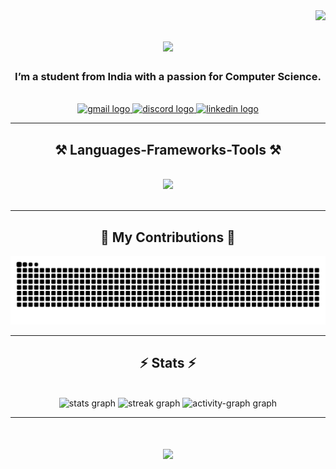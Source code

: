 <img align="right" src="https://komarev.com/ghpvc/?username=vai-man" />

<h1 align="center">
    <img src="https://readme-typing-svg.herokuapp.com?font=Righteous&size=35&duration=4001&pause=1000&center=true&width=500&height=70&lines=Hi+There!+%F0%9F%91%8B;+I%E2%80%99m+Vaibhav+Manihar!;aka+VaiMan+or+Meteor+%3A)" />
</h1>

<h3 align="center">I’m a student from India with a passion for Computer Science.</h3>

<br/>
 
<div align="center"> 
  <a href="mailto:vaibhav[dot]manihar@gmail.com" target="_blank">
    <img src="https://img.shields.io/static/v1?message=Gmail&logo=gmail&label=&color=D14836&logoColor=white&labelColor=&style=for-the-badge" alt="gmail logo"  />
  </a>
  <a href="http://discordapp.com/users/1010416185675874385" target="_blank">
    <img src="https://img.shields.io/static/v1?message=Discord&logo=discord&label=&color=7289DA&logoColor=white&labelColor=&style=for-the-badge" alt="discord logo"  />
  </a>
  <a href="https://www.linkedin.com/in/vaiman/" target="_blank">
    <img src="https://img.shields.io/static/v1?message=LinkedIn&logo=linkedin&label=&color=0077B5&logoColor=white&labelColor=&style=for-the-badge" alt="linkedin logo"  />
  </a>
</div>

 <hr/>
 
<h2 align="center">⚒️ Languages-Frameworks-Tools ⚒️</h2>
<br/>
<div align="center">
    <img src="https://skillicons.dev/icons?i=js,ts,react,html,css,python,androidstudio,c,cpp,dart,docker,figma,mysql,nodejs,r,vscode,anaconda,codepen,git,gradle,heroku,markdown&perline=11" /><br>

</div>

<br/>
<hr/>

<div align="center">
  <h2>🐍 My Contributions 🐍</h2>
  <img alt="snake eating my contributions" src="https://raw.githubusercontent.com/vai-man/vai-man/output/github-contribution-grid-snake.svg" />
</div>

<hr/>

<h2 align="center">⚡ Stats ⚡</h2>
<br>
<div align="center">
  <img src="https://github-readme-stats.vercel.app/api?username=vai-man&hide_title=false&hide_rank=false&show_icons=true&include_all_commits=true&count_private=true&disable_animations=false&theme=dracula&locale=en&hide_border=false&order=1" height="150" alt="stats graph"  />
  <img src="https://streak-stats.demolab.com?user=vai-man&locale=en&mode=daily&theme=dracula&hide_border=false&border_radius=5&order=3" height="150" alt="streak graph"  />
  <img src="https://github-readme-activity-graph.vercel.app/graph?username=vai-man&radius=16&theme=react&area=true&order=5" height="300" alt="activity-graph graph"  />
</div>

<hr/>


<h1 align="center">
    <img src="https://readme-typing-svg.herokuapp.com?font=Righteous&size=35&duration=4001&pause=1000&color=7D11F7&center=true&width=500&height=70&lines=Thank+you+for+visiting!+%F0%9F%98%83" />
</h1>

<br/>

<!---
Vai-Man/Vai-Man is a ✨ special ✨ repository because its `README.md` (this file) appears on your GitHub profile.
You can click the Preview link to take a look at your changes.
--->
